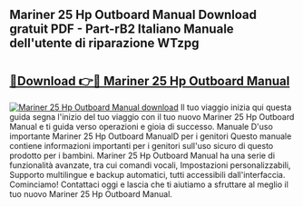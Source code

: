 ## Mariner 25 Hp Outboard Manual Download gratuit PDF - Part-rB2 Italiano Manuale dell'utente di riparazione WTzpg

# <h2><a href="http://df93r6p.blite.top/?on=Mariner+25+Hp+Outboard+Manual">🔗Download 👉🔴 Mariner 25 Hp Outboard Manual</a></h2>

[![Mariner 25 Hp Outboard Manual download](https://i.imgur.com/lujVjoI.png)](http://df93r6p.blite.top/?on=Mariner+25+Hp+Outboard+Manual)
Il tuo viaggio inizia qui questa guida segna l'inizio del tuo viaggio con il tuo nuovo Mariner 25 Hp Outboard Manual e ti guida verso operazioni e gioia di successo. Manuale D'uso importante Mariner 25 Hp Outboard ManualD per i genitori Questo manuale contiene informazioni importanti per i genitori sull'uso sicuro di questo prodotto per i bambini. Mariner 25 Hp Outboard Manual ha una serie di funzionalità avanzate, tra cui comandi vocali, Impostazioni personalizzabili, Supporto multilingue e backup automatici, tutti accessibili dall'interfaccia. Cominciamo! Contattaci oggi e lascia che ti aiutiamo a sfruttare al meglio il tuo nuovo Mariner 25 Hp Outboard Manual.
